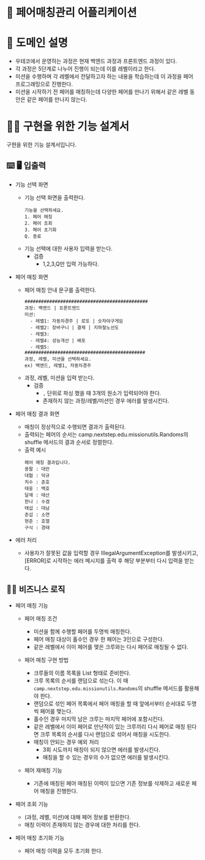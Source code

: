 # 🎄 페어매칭관리 어플리케이션

# 🚀 도메인 설명

- 우테코에서 운영하는 과정은 현재 백엔드 과정과 프론트엔드 과정이 있다.
- 각 과정은 5단계로 나누어 진행이 되는데 이를 레벨이라고 한다.
- 미션을 수행하며 각 레벨에서 전달하고자 하는 내용을 학습하는데 이 과정을 페어 프로그래밍으로 진행한다.
- 미션을 시작하기 전 페어를 매칭하는데 다양한 페어를 만나기 위해서 같은 레벨 동안은 같은 페어를 만나지 않는다.

# 🏋️‍♀️ 구현을 위한 기능 설계서

구현을 위한 기능 설계서입니다.

## ⌨️ 🖥 입출력

- 기능 선택 화면
    - 기능 선택 화면을 출력한다.
      ```
      기능을 선택하세요.
      1. 페어 매칭
      2. 페어 조회
      3. 페어 초기화
      Q. 종료
      ```
    - 기능 선택에 대한 사용자 입력을 받는다.
        - 검증
            - 1,2,3,Q만 입력 가능하다.

- 페어 매칭 화면
    - 페어 매칭 안내 문구를 출력한다.
      ```
      #############################################
      과정: 백엔드 | 프론트엔드
      미션:
        - 레벨1: 자동차경주 | 로또 | 숫자야구게임
        - 레벨2: 장바구니 | 결제 | 지하철노선도
        - 레벨3: 
        - 레벨4: 성능개선 | 배포
        - 레벨5: 
      ############################################
      과정, 레벨, 미션을 선택하세요.
      ex) 백엔드, 레벨1, 자동차경주
      ```
    - 과정, 레벨, 미션을 입력 받는다.
        - 검증
            - `,` 단위로 파싱 했을 때 3개의 원소가 입력되어야 한다.
            - 존재하지 않는 과정/레벨/미션인 경우 에러를 발생시킨다.

- 페어 매칭 결과 화면
    - 매칭이 정상적으로 수행되면 결과가 출력된다.
    - 출력되는 페어의 순서는 camp.nextstep.edu.missionutils.Randoms의 shuffle 메서드의 결과 순서로 정렬한다.
    - 출력 예시
      ```
      페어 매칭 결과입니다.
      용팔 : 대만
      대협 : 덕규
      치수 : 준호
      태웅 : 백호
      달재 : 태산
      한나 : 수겸
      태섭 : 대남
      준섭 : 소연
      현준 : 호열
      구식 : 경태
      ```

- 에러 처리
    - 사용자가 잘못된 값을 입력할 경우 IllegalArgumentException를 발생시키고, [ERROR]로 시작하는 에러 메시지를 출력 후 해당 부분부터 다시 입력을 받는다.

## 👨‍🍳 비즈니스 로직

- 페어 매칭 기능
    - 페어 매칭 조건
        - 미션을 함께 수행할 페어를 두명씩 매칭한다.
        - 페어 매칭 대상이 홀수인 경우 한 페어는 3인으로 구성한다.
        - 같은 레벨에서 이미 페어를 맺은 크루와는 다시 페어로 매칭될 수 없다.

    - 페어 매칭 구현 방법
        - 크루들의 이름 목록을 List<String> 형태로 준비한다.
        - 크루 목록의 순서를 랜덤으로 섞는다. 이 때 `camp.nextstep.edu.missionutils.Randoms`의 shuffle 메서드를 활용해야 한다.
        - 랜덤으로 섞인 페어 목록에서 페어 매칭을 할 때 앞에서부터 순서대로 두명씩 페어를 맺는다.
        - 홀수인 경우 마지막 남은 크루는 마지막 페어에 포함시킨다.
        - 같은 레벨에서 이미 페어로 만난적이 있는 크루끼리 다시 페어로 매칭 된다면 크루 목록의 순서를 다시 랜덤으로 섞어서 매칭을 시도한다.
        - 매칭이 안되는 경우 예외 처리
            - 3회 시도까지 매칭이 되지 않으면 에러를 발생시킨다.
            - 매칭을 할 수 있는 경우의 수가 없으면 에러를 발생시킨다.

    - 페어 재매칭 기능
        - 기존에 매칭된 페어 매칭된 이력이 있으면 기존 정보를 삭제하고 새로운 페어 매칭을 진행한다.

- 페어 조회 기능
    - (과정, 레벨, 미션)에 대해 페어 정보를 반환한다.
    - 매칭 이력이 존재하지 않는 경우에 대한 처리를 한다.

- 페어 매칭 초기화 기능
    - 페어 매칭 이력을 모두 초기화 한다. 